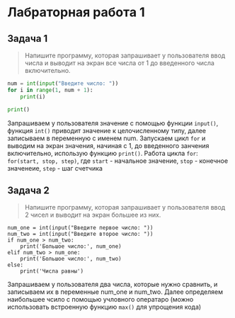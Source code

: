 # Лабраторная работа 1
## Задача 1
> Напишите программу, которая запрашивает у пользователя ввод числа и выводит на экран все числа от 1 до введенного числа включительно.
```python
num = int(input("Введите число: "))
for i in range(1, num + 1):
    print(i)

print()
```
Запрашиваем у пользователя значение с помощью функции `input()`, функция `int()` приводит значение к целочисленному типу, далее записываем в переменную с именем num. Запускаем цикл `for` и выводим на экран значения, начиная с 1, до введенного занчения включительно, использую функцию `print()`.  Работа цикла `for`: 
`for(start, stop, step)`, где
`start` - начальное значение,
`stop` - конечное значенеие,
`step` - шаг счетчика

## Задача 2
> Напишите программу, которая запрашивает у пользователя ввод 2 чисел и выводит на экран большее из них.
```pyrhon
num_one = int(input("Введите первое число: "))
num_two = int(input("Введите второе число: "))
if num_one > num_two:
    print('Большое число:', num_one)
elif num_two > num_one:
    print('Большое число:', num_two)
else:
    print('Числа равны')
```
Запрашиваем у пользователя два числа, которые нужно сравнить, и записываем их в переменные num_one и num_two. Далее определяем наибольшее чсило с помощью учловного оператаро (можно использовать встроенную функцию `max()` для упрощения кода)
